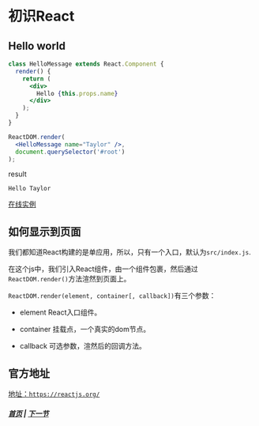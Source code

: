 # 初识React

## Hello world

```jsx
class HelloMessage extends React.Component {
  render() {
    return (
      <div>
        Hello {this.props.name}
      </div>
    );
  }
}

ReactDOM.render(
  <HelloMessage name="Taylor" />,
  document.querySelector('#root')
);
```
result
```console
Hello Taylor
```

[在线实例](https://codesandbox.io/s/q32ponjp94)

## 如何显示到页面

  我们都知道React构建的是单应用，所以，只有一个入口，默认为`src/index.js`.
  
  在这个js中，我们引入React组件，由一个组件包裹，然后通过`ReactDOM.render()`方法渲然到页面上。

  `ReactDOM.render(element, container[, callback])`有三个参数：

  * element React入口组件。

  * container 挂载点，一个真实的dom节点。

  * callback 可选参数，渲然后的回调方法。

## 官方地址

  [地址：`https://reactjs.org/`](https://reactjs.org/)
  


##### [首页](../../README.md) | [下一节](./02.md) 
